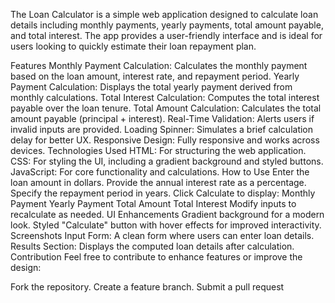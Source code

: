 
The Loan Calculator is a simple web application designed to calculate loan details including monthly payments, yearly payments, total amount payable, and total interest. The app provides a user-friendly interface and is ideal for users looking to quickly estimate their loan repayment plan.

Features
Monthly Payment Calculation: Calculates the monthly payment based on the loan amount, interest rate, and repayment period.
Yearly Payment Calculation: Displays the total yearly payment derived from monthly calculations.
Total Interest Calculation: Computes the total interest payable over the loan tenure.
Total Amount Calculation: Calculates the total amount payable (principal + interest).
Real-Time Validation: Alerts users if invalid inputs are provided.
Loading Spinner: Simulates a brief calculation delay for better UX.
Responsive Design: Fully responsive and works across devices.
Technologies Used
HTML: For structuring the web application.
CSS: For styling the UI, including a gradient background and styled buttons.
JavaScript: For core functionality and calculations.
How to Use
Enter the loan amount in dollars.
Provide the annual interest rate as a percentage.
Specify the repayment period in years.
Click Calculate to display:
Monthly Payment
Yearly Payment
Total Amount
Total Interest
Modify inputs to recalculate as needed.
UI Enhancements
Gradient background for a modern look.
Styled "Calculate" button with hover effects for improved interactivity.
Screenshots
Input Form: A clean form where users can enter loan details.
Results Section: Displays the computed loan details after calculation.
Contribution
Feel free to contribute to enhance features or improve the design:

Fork the repository.
Create a feature branch.
Submit a pull request
